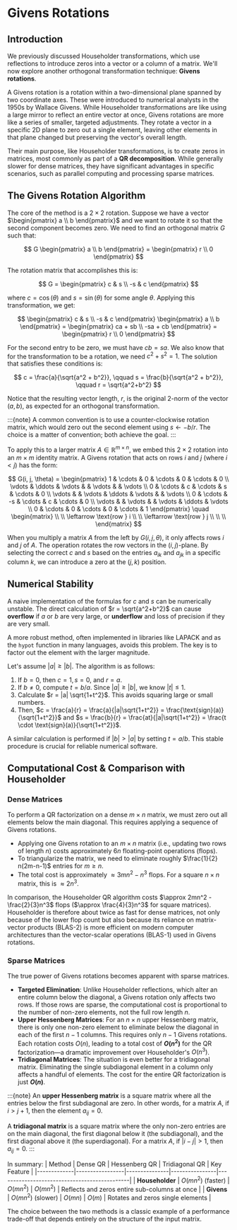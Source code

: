 # Givens Rotations

## Introduction

We previously discussed Householder transformations, which use reflections to introduce zeros into a vector or a column of a matrix. We'll now explore another orthogonal transformation technique: **Givens rotations**.

A Givens rotation is a rotation within a two-dimensional plane spanned by two coordinate axes. These were introduced to numerical analysts in the 1950s by Wallace Givens. While Householder transformations are like using a large mirror to reflect an entire vector at once, Givens rotations are more like a series of smaller, targeted adjustments. They rotate a vector in a specific 2D plane to zero out a single element, leaving other elements in that plane changed but preserving the vector's overall length.

Their main purpose, like Householder transformations, is to create zeros in matrices, most commonly as part of a **QR decomposition**. While generally slower for dense matrices, they have significant advantages in specific scenarios, such as parallel computing and processing sparse matrices.

## The Givens Rotation Algorithm

The core of the method is a $2 \times 2$ rotation. Suppose we have a vector $\begin{pmatrix} a \\ b \end{pmatrix}$ and we want to rotate it so that the second component becomes zero. We need to find an orthogonal matrix $G$ such that:

$$
G \begin{pmatrix} a \\ b \end{pmatrix} = \begin{pmatrix} r \\ 0 \end{pmatrix}
$$

The rotation matrix that accomplishes this is:

$$
G = \begin{pmatrix} c & s \\ -s & c \end{pmatrix}
$$

where $c = \cos(\theta)$ and $s = \sin(\theta)$ for some angle $\theta$. Applying this transformation, we get:

$$
\begin{pmatrix} c & s \\ -s & c \end{pmatrix} \begin{pmatrix} a \\ b \end{pmatrix} = \begin{pmatrix} ca + sb \\ -sa + cb \end{pmatrix} = \begin{pmatrix} r \\ 0 \end{pmatrix}
$$

For the second entry to be zero, we must have $cb = sa$. We also know that for the transformation to be a rotation, we need $c^2 + s^2 = 1$. The solution that satisfies these conditions is:

$$
c = \frac{a}{\sqrt{a^2 + b^2}}, \qquad s = \frac{b}{\sqrt{a^2 + b^2}}, \qquad r = \sqrt{a^2+b^2}
$$

Notice that the resulting vector length, $r$, is the original 2-norm of the vector $(a, b)$, as expected for an orthogonal transformation. 

:::{note}
A common convention is to use a counter-clockwise rotation matrix, which would zero out the second element using $s \leftarrow -b/r$. The choice is a matter of convention; both achieve the goal.
:::

To apply this to a larger matrix $A \in \mathbb{R}^{m \times n}$, we embed this $2 \times 2$ rotation into an $m \times m$ identity matrix. A Givens rotation that acts on rows $i$ and $j$ (where $i < j$) has the form:

$$
G(i, j, \theta) =
\begin{pmatrix}
1 & \cdots & 0 & \cdots & 0 & \cdots & 0 \\
\vdots & \ddots & \vdots & & \vdots & & \vdots \\
0 & \cdots & c & \cdots & s & \cdots & 0 \\
\vdots & & \vdots & \ddots & \vdots & & \vdots \\
0 & \cdots & -s & \cdots & c & \cdots & 0 \\
\vdots & & \vdots & & \vdots & \ddots & \vdots \\
0 & \cdots & 0 & \cdots & 0 & \cdots & 1
\end{pmatrix}
\quad
\begin{matrix}
 \\ \\ \leftarrow \text{row } i \\ \\ \leftarrow \text{row } j \\ \\ \\
\end{matrix}
$$

When you multiply a matrix $A$ from the left by $G(i, j, \theta)$, it only affects rows $i$ and $j$ of $A$. The operation rotates the row vectors in the $(i,j)$-plane. By selecting the correct $c$ and $s$ based on the entries $a_{ik}$ and $a_{jk}$ in a specific column $k$, we can introduce a zero at the $(j, k)$ position.

## Numerical Stability

A naive implementation of the formulas for $c$ and $s$ can be numerically unstable. The direct calculation of $r = \sqrt{a^2+b^2}$ can cause **overflow** if $a$ or $b$ are very large, or **underflow** and loss of precision if they are very small.

A more robust method, often implemented in libraries like LAPACK and as the `hypot` function in many languages, avoids this problem. The key is to factor out the element with the larger magnitude.

Let's assume $|a| \ge |b|$. The algorithm is as follows:
1.  If $b=0$, then $c=1, s=0$, and $r=a$.
2.  If $b \ne 0$, compute $t = b/a$. Since $|a| \ge |b|$, we know $|t| \le 1$.
3.  Calculate $r = |a| \sqrt{1+t^2}$. This avoids squaring large or small numbers.
4.  Then, $c = \frac{a}{r} = \frac{a}{|a|\sqrt{1+t^2}} = \frac{\text{sign}(a)}{\sqrt{1+t^2}}$ and $s = \frac{b}{r} = \frac{at}{|a|\sqrt{1+t^2}} = \frac{t \cdot \text{sign}(a)}{\sqrt{1+t^2}}$.

A similar calculation is performed if $|b| > |a|$ by setting $t=a/b$. This stable procedure is crucial for reliable numerical software.

## Computational Cost & Comparison with Householder

### **Dense Matrices**
To perform a QR factorization on a dense $m \times n$ matrix, we must zero out all elements below the main diagonal. This requires applying a sequence of Givens rotations.
* Applying one Givens rotation to an $m \times n$ matrix (i.e., updating two rows of length $n$) costs approximately $6n$ floating-point operations (flops).
* To triangularize the matrix, we need to eliminate roughly $\frac{1}{2} n(2m-n-1)$ entries for $m \ge n$.
* The total cost is approximately $\approx 3mn^2 - n^3$ flops. For a square $n \times n$ matrix, this is $\approx 2n^3$.

In comparison, the Householder QR algorithm costs $\approx 2mn^2 - \frac{2}{3}n^3$ flops ($\approx \frac{4}{3}n^3$ for square matrices). Householder is therefore about twice as fast for dense matrices, not only because of the lower flop count but also because its reliance on matrix-vector products (BLAS-2) is more efficient on modern computer architectures than the vector-scalar operations (BLAS-1) used in Givens rotations.

### **Sparse Matrices**
The true power of Givens rotations becomes apparent with sparse matrices. 
* **Targeted Elimination**: Unlike Householder reflections, which alter an entire column below the diagonal, a Givens rotation only affects two rows. If those rows are sparse, the computational cost is proportional to the number of non-zero elements, not the full row length $n$.
* **Upper Hessenberg Matrices**: For an $n \times n$ upper Hessenberg matrix, there is only one non-zero element to eliminate below the diagonal in each of the first $n-1$ columns. This requires only $n-1$ Givens rotations. Each rotation costs $O(n)$, leading to a total cost of **$O(n^2)$** for the QR factorization—a dramatic improvement over Householder's $O(n^3)$.
* **Tridiagonal Matrices**: The situation is even better for a tridiagonal matrix. Eliminating the single subdiagonal element in a column only affects a handful of elements. The cost for the entire QR factorization is just **$O(n)$**.

:::{note}
An **upper Hessenberg matrix** is a square matrix where all the entries below the first subdiagonal are zero. In other words, for a matrix $A$, if $i > j+1$, then the element $a_{ij} = 0$.

A **tridiagonal matrix** is a square matrix where the only non-zero entries are on the main diagonal, the first diagonal below it (the subdiagonal), and the first diagonal above it (the superdiagonal). For a matrix $A$, if $|i-j| > 1$, then $a_{ij}=0$.
:::

In summary:
| Method      | Dense QR        | Hessenberg QR | Tridiagonal QR | Key Feature                                  |
|-------------|-----------------|---------------|----------------|----------------------------------------------|
| **Householder** | $O(mn^2)$ (faster) | $O(mn^2)$     | $O(mn^2)$      | Reflects and zeros entire sub-columns at once |
| **Givens** | $O(mn^2)$ (slower) | $O(mn)$       | $O(m)$         | Rotates and zeros single elements            |

The choice between the two methods is a classic example of a performance trade-off that depends entirely on the structure of the input matrix.